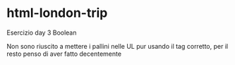 # html-london-trip
Esercizio day 3 Boolean

Non sono riuscito a mettere i pallini nelle UL pur usando il tag corretto, per il resto penso di aver fatto decentemente
